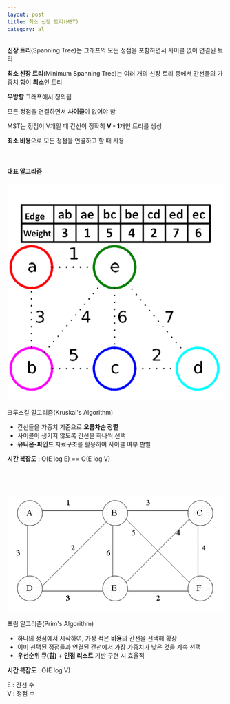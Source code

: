 ```yaml
---
layout: post
title: 최소 신장 트리(MST)
category: al
---
```


**신장 트리**(Spanning Tree)는 그래프의 모든 정점을 포함하면서 사이클 없이 연결된 트리

**최소 신장 트리**(Minimum Spanning Tree)는 여러 개의 신장 트리 중에서 간선들의 가중치 합이 **최소**인 트리

**무방향** 그래프에서 정의됨

모든 정점을 연결하면서 **사이클**이 없어야 함

MST는 정점이 V개일 때 간선이 정확히 **V - 1**개인 트리를 생성

**최소 비용**으로 모든 정점을 연결하고 할 때 사용

&nbsp;

#### 대표 알고리즘

![크루스칼](/assets/images/al/mst-01.gif)

크루스칼 알고리즘(Kruskal's Algorithm)

- 간선들을 가중치 기준으로 **오름차순 정렬**
- 사이클이 생기지 않도록 간선을 하나씩 선택
- **유니온-파인드** 자료구조를 활용하여 사이클 여부 판별

**시간 복잡도** : O(E log E) == O(E log V)

&nbsp;

&nbsp; 

![프림](/assets/images/al/mst-02.gif)

프림 알고리즘(Prim's Algorithm)

- 하나의 정점에서 시작하여, 가장 적은 **비용**의 간선을 선택해 확장
- 이미 선택된 정점들과 연결된 간선에서 가장 가중치가 낮은 것을 계속 선택
- **우선순위 큐(힙)** + **인접 리스트** 기반 구현 시 효율적

**시간 복잡도** : O(E log V)  

E : 간선 수  
V : 정점 수